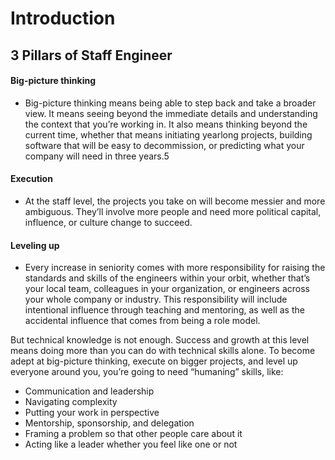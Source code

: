 # Introduction

## 3 Pillars of Staff Engineer

#### Big-picture thinking

- Big-picture thinking means being able to step back and take a broader view. It means seeing beyond the immediate details and understanding the context that you’re working in. It also means thinking beyond the current time, whether that means initiating yearlong projects, building software that will be easy to decommission, or predicting what your company will need in three years.5

#### Execution

- At the staff level, the projects you take on will become messier and more ambiguous. They’ll involve more people and need more political capital, influence, or culture change to succeed.

#### Leveling up
    
- Every increase in seniority comes with more responsibility for raising the standards and skills of the engineers within your orbit, whether that’s your local team, colleagues in your organization, or engineers across your whole company or industry. This responsibility will include intentional influence through teaching and mentoring, as well as the accidental influence that comes from being a role model.


But technical knowledge is not enough. Success and growth at this level means doing more than you can do with technical skills alone. To become adept at big-picture thinking, execute on bigger projects, and level up everyone around you, you’re going to need “humaning” skills, like:

- Communication and leadership
- Navigating complexity
- Putting your work in perspective
- Mentorship, sponsorship, and delegation
- Framing a problem so that other people care about it
- Acting like a leader whether you feel like one or not